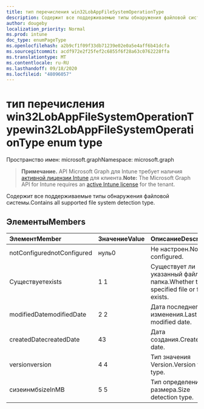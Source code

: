 ```yaml
---
title: тип перечисления win32LobAppFileSystemOperationType
description: Содержит все поддерживаемые типы обнаружения файловой системы.
author: dougeby
localization_priority: Normal
ms.prod: intune
doc_type: enumPageType
ms.openlocfilehash: a2b9cf1f09f33db71239e02e0a5e4aff6b41dcfa
ms.sourcegitcommit: acdf972e2f25fef2c6855f6f28a63c0762228ffa
ms.translationtype: MT
ms.contentlocale: ru-RU
ms.lasthandoff: 09/18/2020
ms.locfileid: "48096057"
---
```

# <a name="win32lobappfilesystemoperationtype-enum-type"></a><span data-ttu-id="9ab44-103">тип перечисления win32LobAppFileSystemOperationType</span><span class="sxs-lookup"><span data-stu-id="9ab44-103">win32LobAppFileSystemOperationType enum type</span></span>

<span data-ttu-id="9ab44-104">Пространство имен: microsoft.graph</span><span class="sxs-lookup"><span data-stu-id="9ab44-104">Namespace: microsoft.graph</span></span>

> <span data-ttu-id="9ab44-105">**Примечание.** API Microsoft Graph для Intune требует наличия [активной лицензии Intune](https://go.microsoft.com/fwlink/?linkid=839381) для клиента.</span><span class="sxs-lookup"><span data-stu-id="9ab44-105">**Note:** The Microsoft Graph API for Intune requires an [active Intune license](https://go.microsoft.com/fwlink/?linkid=839381) for the tenant.</span></span>

<span data-ttu-id="9ab44-106">Содержит все поддерживаемые типы обнаружения файловой системы.</span><span class="sxs-lookup"><span data-stu-id="9ab44-106">Contains all supported file system detection type.</span></span>

## <a name="members"></a><span data-ttu-id="9ab44-107">Элементы</span><span class="sxs-lookup"><span data-stu-id="9ab44-107">Members</span></span>
|<span data-ttu-id="9ab44-108">Элемент</span><span class="sxs-lookup"><span data-stu-id="9ab44-108">Member</span></span>|<span data-ttu-id="9ab44-109">Значение</span><span class="sxs-lookup"><span data-stu-id="9ab44-109">Value</span></span>|<span data-ttu-id="9ab44-110">Описание</span><span class="sxs-lookup"><span data-stu-id="9ab44-110">Description</span></span>|
|:---|:---|:---|
|<span data-ttu-id="9ab44-111">notConfigured</span><span class="sxs-lookup"><span data-stu-id="9ab44-111">notConfigured</span></span>|<span data-ttu-id="9ab44-112">нуль</span><span class="sxs-lookup"><span data-stu-id="9ab44-112">0</span></span>|<span data-ttu-id="9ab44-113">Не настроен.</span><span class="sxs-lookup"><span data-stu-id="9ab44-113">Not configured.</span></span>|
|<span data-ttu-id="9ab44-114">Существует</span><span class="sxs-lookup"><span data-stu-id="9ab44-114">exists</span></span>|<span data-ttu-id="9ab44-115">1 </span><span class="sxs-lookup"><span data-stu-id="9ab44-115">1</span></span>|<span data-ttu-id="9ab44-116">Существует ли указанный файл или папка.</span><span class="sxs-lookup"><span data-stu-id="9ab44-116">Whether the specified file or folder exists.</span></span>|
|<span data-ttu-id="9ab44-117">modifiedDate</span><span class="sxs-lookup"><span data-stu-id="9ab44-117">modifiedDate</span></span>|<span data-ttu-id="9ab44-118">2 </span><span class="sxs-lookup"><span data-stu-id="9ab44-118">2</span></span>|<span data-ttu-id="9ab44-119">Дата последнего изменения.</span><span class="sxs-lookup"><span data-stu-id="9ab44-119">Last modified date.</span></span>|
|<span data-ttu-id="9ab44-120">createdDate</span><span class="sxs-lookup"><span data-stu-id="9ab44-120">createdDate</span></span>|<span data-ttu-id="9ab44-121">4</span><span class="sxs-lookup"><span data-stu-id="9ab44-121">3</span></span>|<span data-ttu-id="9ab44-122">Дата создания.</span><span class="sxs-lookup"><span data-stu-id="9ab44-122">Created date.</span></span>|
|<span data-ttu-id="9ab44-123">version</span><span class="sxs-lookup"><span data-stu-id="9ab44-123">version</span></span>|<span data-ttu-id="9ab44-124">4 </span><span class="sxs-lookup"><span data-stu-id="9ab44-124">4</span></span>|<span data-ttu-id="9ab44-125">Тип значения Version.</span><span class="sxs-lookup"><span data-stu-id="9ab44-125">Version value type.</span></span>|
|<span data-ttu-id="9ab44-126">сизеинмб</span><span class="sxs-lookup"><span data-stu-id="9ab44-126">sizeInMB</span></span>|<span data-ttu-id="9ab44-127">5 </span><span class="sxs-lookup"><span data-stu-id="9ab44-127">5</span></span>|<span data-ttu-id="9ab44-128">Тип определения размера.</span><span class="sxs-lookup"><span data-stu-id="9ab44-128">Size detection type.</span></span>|





